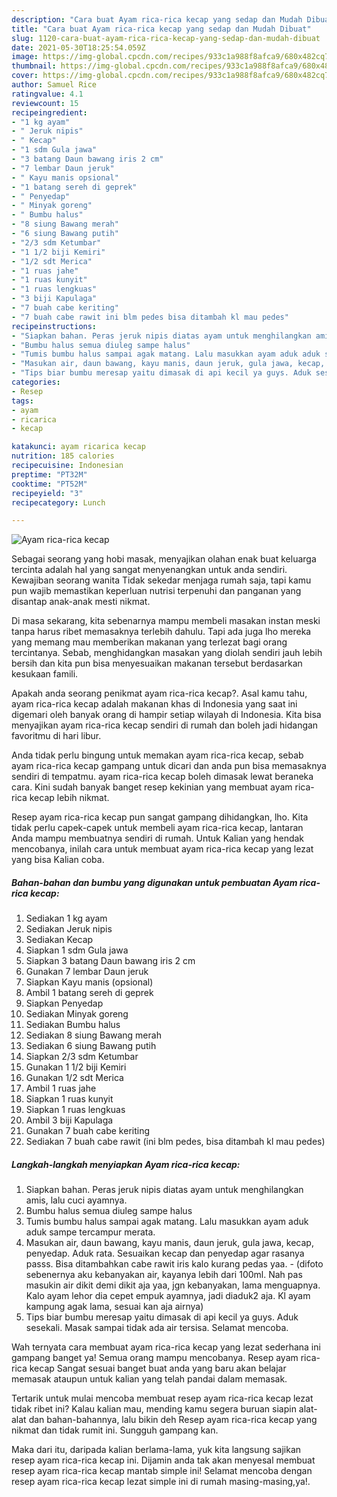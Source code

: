 ```yaml
---
description: "Cara buat Ayam rica-rica kecap yang sedap dan Mudah Dibuat"
title: "Cara buat Ayam rica-rica kecap yang sedap dan Mudah Dibuat"
slug: 1120-cara-buat-ayam-rica-rica-kecap-yang-sedap-dan-mudah-dibuat
date: 2021-05-30T18:25:54.059Z
image: https://img-global.cpcdn.com/recipes/933c1a988f8afca9/680x482cq70/ayam-rica-rica-kecap-foto-resep-utama.jpg
thumbnail: https://img-global.cpcdn.com/recipes/933c1a988f8afca9/680x482cq70/ayam-rica-rica-kecap-foto-resep-utama.jpg
cover: https://img-global.cpcdn.com/recipes/933c1a988f8afca9/680x482cq70/ayam-rica-rica-kecap-foto-resep-utama.jpg
author: Samuel Rice
ratingvalue: 4.1
reviewcount: 15
recipeingredient:
- "1 kg ayam"
- " Jeruk nipis"
- " Kecap"
- "1 sdm Gula jawa"
- "3 batang Daun bawang iris 2 cm"
- "7 lembar Daun jeruk"
- " Kayu manis opsional"
- "1 batang sereh di geprek"
- " Penyedap"
- " Minyak goreng"
- " Bumbu halus"
- "8 siung Bawang merah"
- "6 siung Bawang putih"
- "2/3 sdm Ketumbar"
- "1 1/2 biji Kemiri"
- "1/2 sdt Merica"
- "1 ruas jahe"
- "1 ruas kunyit"
- "1 ruas lengkuas"
- "3 biji Kapulaga"
- "7 buah cabe keriting"
- "7 buah cabe rawit ini blm pedes bisa ditambah kl mau pedes"
recipeinstructions:
- "Siapkan bahan. Peras jeruk nipis diatas ayam untuk menghilangkan amis, lalu cuci ayamnya."
- "Bumbu halus semua diuleg sampe halus"
- "Tumis bumbu halus sampai agak matang. Lalu masukkan ayam aduk aduk sampe tercampur merata."
- "Masukan air, daun bawang, kayu manis, daun jeruk, gula jawa, kecap, penyedap. Aduk rata. Sesuaikan kecap dan penyedap agar rasanya passs. Bisa ditambahkan cabe rawit iris kalo kurang pedas yaa.  (difoto sebenernya aku kebanyakan air, kayanya lebih dari 100ml. Nah pas masukin air dikit demi dikit aja yaa, jgn kebanyakan, lama menguapnya. Kalo ayam lehor dia cepet empuk ayamnya, jadi diaduk2 aja. Kl ayam kampung agak lama, sesuai kan aja airnya)"
- "Tips biar bumbu meresap yaitu dimasak di api kecil ya guys. Aduk sesekali. Masak sampai tidak ada air tersisa. Selamat mencoba."
categories:
- Resep
tags:
- ayam
- ricarica
- kecap

katakunci: ayam ricarica kecap 
nutrition: 185 calories
recipecuisine: Indonesian
preptime: "PT32M"
cooktime: "PT52M"
recipeyield: "3"
recipecategory: Lunch

---
```



![Ayam rica-rica kecap](https://img-global.cpcdn.com/recipes/933c1a988f8afca9/680x482cq70/ayam-rica-rica-kecap-foto-resep-utama.jpg)

Sebagai seorang yang hobi masak, menyajikan olahan enak buat keluarga tercinta adalah hal yang sangat menyenangkan untuk anda sendiri. Kewajiban seorang  wanita Tidak sekedar menjaga rumah saja, tapi kamu pun wajib memastikan keperluan nutrisi terpenuhi dan panganan yang disantap anak-anak mesti nikmat.

Di masa  sekarang, kita sebenarnya mampu membeli masakan instan meski tanpa harus ribet memasaknya terlebih dahulu. Tapi ada juga lho mereka yang memang mau memberikan makanan yang terlezat bagi orang tercintanya. Sebab, menghidangkan masakan yang diolah sendiri jauh lebih bersih dan kita pun bisa menyesuaikan makanan tersebut berdasarkan kesukaan famili. 



Apakah anda seorang penikmat ayam rica-rica kecap?. Asal kamu tahu, ayam rica-rica kecap adalah makanan khas di Indonesia yang saat ini digemari oleh banyak orang di hampir setiap wilayah di Indonesia. Kita bisa menyajikan ayam rica-rica kecap sendiri di rumah dan boleh jadi hidangan favoritmu di hari libur.

Anda tidak perlu bingung untuk memakan ayam rica-rica kecap, sebab ayam rica-rica kecap gampang untuk dicari dan anda pun bisa memasaknya sendiri di tempatmu. ayam rica-rica kecap boleh dimasak lewat beraneka cara. Kini sudah banyak banget resep kekinian yang membuat ayam rica-rica kecap lebih nikmat.

Resep ayam rica-rica kecap pun sangat gampang dihidangkan, lho. Kita tidak perlu capek-capek untuk membeli ayam rica-rica kecap, lantaran Anda mampu membuatnya sendiri di rumah. Untuk Kalian yang hendak mencobanya, inilah cara untuk membuat ayam rica-rica kecap yang lezat yang bisa Kalian coba.

<!--inarticleads1-->

##### Bahan-bahan dan bumbu yang digunakan untuk pembuatan Ayam rica-rica kecap:

1. Sediakan 1 kg ayam
1. Sediakan  Jeruk nipis
1. Sediakan  Kecap
1. Siapkan 1 sdm Gula jawa
1. Siapkan 3 batang Daun bawang iris 2 cm
1. Gunakan 7 lembar Daun jeruk
1. Siapkan  Kayu manis (opsional)
1. Ambil 1 batang sereh di geprek
1. Siapkan  Penyedap
1. Sediakan  Minyak goreng
1. Sediakan  Bumbu halus
1. Sediakan 8 siung Bawang merah
1. Sediakan 6 siung Bawang putih
1. Siapkan 2/3 sdm Ketumbar
1. Gunakan 1 1/2 biji Kemiri
1. Gunakan 1/2 sdt Merica
1. Ambil 1 ruas jahe
1. Siapkan 1 ruas kunyit
1. Siapkan 1 ruas lengkuas
1. Ambil 3 biji Kapulaga
1. Gunakan 7 buah cabe keriting
1. Sediakan 7 buah cabe rawit (ini blm pedes, bisa ditambah kl mau pedes)




<!--inarticleads2-->

##### Langkah-langkah menyiapkan Ayam rica-rica kecap:

1. Siapkan bahan. Peras jeruk nipis diatas ayam untuk menghilangkan amis, lalu cuci ayamnya.
1. Bumbu halus semua diuleg sampe halus
1. Tumis bumbu halus sampai agak matang. Lalu masukkan ayam aduk aduk sampe tercampur merata.
1. Masukan air, daun bawang, kayu manis, daun jeruk, gula jawa, kecap, penyedap. Aduk rata. Sesuaikan kecap dan penyedap agar rasanya passs. Bisa ditambahkan cabe rawit iris kalo kurang pedas yaa. -  (difoto sebenernya aku kebanyakan air, kayanya lebih dari 100ml. Nah pas masukin air dikit demi dikit aja yaa, jgn kebanyakan, lama menguapnya. Kalo ayam lehor dia cepet empuk ayamnya, jadi diaduk2 aja. Kl ayam kampung agak lama, sesuai kan aja airnya)
1. Tips biar bumbu meresap yaitu dimasak di api kecil ya guys. Aduk sesekali. Masak sampai tidak ada air tersisa. Selamat mencoba.




Wah ternyata cara membuat ayam rica-rica kecap yang lezat sederhana ini gampang banget ya! Semua orang mampu mencobanya. Resep ayam rica-rica kecap Sangat sesuai banget buat anda yang baru akan belajar memasak ataupun untuk kalian yang telah pandai dalam memasak.

Tertarik untuk mulai mencoba membuat resep ayam rica-rica kecap lezat tidak ribet ini? Kalau kalian mau, mending kamu segera buruan siapin alat-alat dan bahan-bahannya, lalu bikin deh Resep ayam rica-rica kecap yang nikmat dan tidak rumit ini. Sungguh gampang kan. 

Maka dari itu, daripada kalian berlama-lama, yuk kita langsung sajikan resep ayam rica-rica kecap ini. Dijamin anda tak akan menyesal membuat resep ayam rica-rica kecap mantab simple ini! Selamat mencoba dengan resep ayam rica-rica kecap lezat simple ini di rumah masing-masing,ya!.

